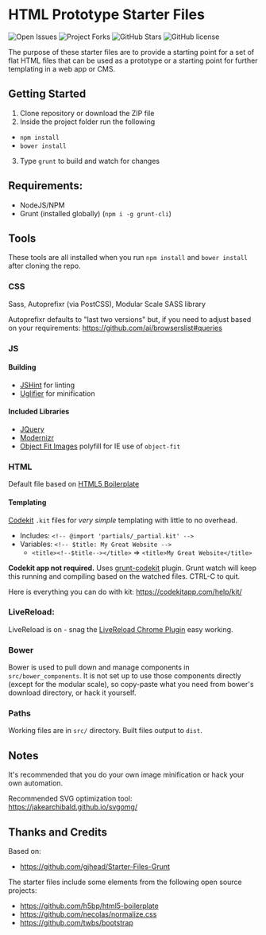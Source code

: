 # HTML Prototype Starter Files

![Open Issues](https://img.shields.io/github/issues/josh-clarke/html-prototype-starter-files.svg) ![Project Forks](https://img.shields.io/github/forks/josh-clarke/html-prototype-starter-files.svg) ![GitHub Stars](https://img.shields.io/github/stars/josh-clarke/html-prototype-starter-files.svg) ![GitHub license](https://img.shields.io/badge/license-MIT-blue.svg)

The purpose of these starter files are to provide a starting point for a set of flat HTML files that can be used as a prototype or a starting point for further templating in a web app or CMS.

## Getting Started

1. Clone repository or download the ZIP file
2. Inside the project folder run the following
  * `npm install`
  * `bower install`
3. Type `grunt` to build and watch for changes

## Requirements:

* NodeJS/NPM
* Grunt (installed globally) (`npm i -g grunt-cli`)

## Tools

These tools are all installed when you run `npm install` and `bower install` after cloning the repo.

### CSS
Sass, Autoprefixr (via PostCSS), Modular Scale SASS library

Autoprefixr defaults to "last two versions" but, if you need to adjust based on your requirements: https://github.com/ai/browserslist#queries

### JS

#### Building
* [JSHint](https://github.com/jshint/jshint) for linting
* [Uglifier](https://github.com/lautis/uglifier) for minification

#### Included Libraries
* [JQuery](https://github.com/jquery/jquery)
* [Modernizr](https://github.com/Modernizr/Modernizr)
* [Object Fit Images](https://github.com/bfred-it/object-fit-images) polyfill for IE use of `object-fit`

### HTML

Default file based on [HTML5 Boilerplate](https://github.com/h5bp/html5-boilerplate)

#### Templating

[Codekit](https://codekitapp.com/help/kit/) `.kit` files for _very simple_ templating with little to no overhead.

* Includes: `<!-- @import 'partials/_partial.kit' -->`
* Variables: `<!-- $title: My Great Website -->`
  * `<title><!--$title--></title>` => `<title>My Great Website</title>`

**Codekit app not required.** Uses [grunt-codekit](https://www.npmjs.com/package/grunt-codekit) plugin. Grunt watch will keep this running and compiling based on the watched files. CTRL-C to quit.

Here is everything you can do with kit: https://codekitapp.com/help/kit/

### LiveReload:

LiveReload is on - snag the [LiveReload Chrome Plugin](https://chrome.google.com/webstore/detail/livereload/jnihajbhpnppcggbcgedagnkighmdlei) easy working.

### Bower

Bower is used to pull down and manage components in `src/bower_components`. It is not set up to use those components directly (except for the modular scale), so copy-paste what you need from bower's download directory, or hack it yourself.

### Paths

Working files are in `src/` directory. Built files output to `dist`.

## Notes

It's recommended that you do your own image minification or hack your own automation.

Recommended SVG optimization tool: https://jakearchibald.github.io/svgomg/

## Thanks and Credits

Based on:

* https://github.com/gjhead/Starter-Files-Grunt

The starter files include some elements from the following open source projects:

* https://github.com/h5bp/html5-boilerplate
* https://github.com/necolas/normalize.css
* https://github.com/twbs/bootstrap

